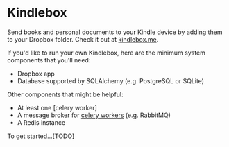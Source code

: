 Kindlebox
=================================

Send books and personal documents to your Kindle device by adding them to your Dropbox folder. Check it out at [kindlebox.me](https://kindlebox.me).

If you'd like to run your own Kindlebox, here are the minimum system components that you'll need:
* Dropbox app
* Database supported by SQLAlchemy (e.g. PostgreSQL or SQLite)

Other components that might be helpful:
* At least one [celery worker]
* A message broker for [celery workers](http://www.celeryproject.org/) (e.g. RabbitMQ)
* A Redis instance

To get started...[TODO]

